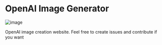 # OpenAI Image Generator
![image](https://user-images.githubusercontent.com/88339569/207901369-36a79206-f3e6-4434-b584-ac3a84a6224e.png)

OpenAI image creation website. Feel free to create issues and contribute if you want
